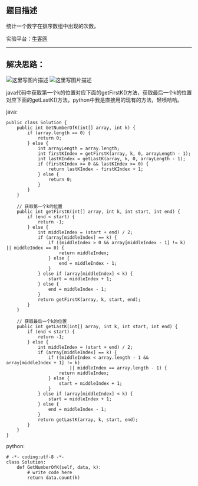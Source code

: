 **题目描述**
--------

统计一个数字在排序数组中出现的次数。

实验平台：[牛客网](https://www.nowcoder.com/ta/coding-interviews?page=1)

----------


**解决思路：**
---------
![这里写图片描述](https://img.blog.csdn.net/20180411171505359?/2/text/aHR0cHM6Ly9ibG9nLmNzZG4ubmV0L3dhbmc0NTQ1OTIyOTc=/font/5a6L5L2T/fontsize/400/fill/I0JBQkFCMA==/dissolve/70)
![这里写图片描述](https://img.blog.csdn.net/20180411171513560?/2/text/aHR0cHM6Ly9ibG9nLmNzZG4ubmV0L3dhbmc0NTQ1OTIyOTc=/font/5a6L5L2T/fontsize/400/fill/I0JBQkFCMA==/dissolve/70)

java代码中获取第一个k的位置对应下面的getFirstK()方法，获取最后一个k的位置对应下面的getLastK()方法。python中我是直接用的现有的方法，轻喷哈哈。


java:
```
public class Solution {
    public int GetNumberOfK(int[] array, int k) {
		if (array.length == 0) {
			return 0;
		} else {
			int arrayLength = array.length;
			int firstKIndex = getFirstK(array, k, 0, arrayLength - 1);
			int lastKIndex = getLastK(array, k, 0, arrayLength - 1);
			if (firstKIndex >= 0 && lastKIndex >= 0) {
				return lastKIndex - firstKIndex + 1;
			} else {
				return 0;
			}
		}
	}

	// 获取第一个k的位置
	public int getFirstK(int[] array, int k, int start, int end) {
		if (end < start) {
			return -1;
		} else {
			int middleIndex = (start + end) / 2;
			if (array[middleIndex] == k) {
				if ((middleIndex > 0 && array[middleIndex - 1] != k) || middleIndex == 0) {
					return middleIndex;
				} else {
					end = middleIndex - 1;
				}
			} else if (array[middleIndex] < k) {
				start = middleIndex + 1;
			} else {
				end = middleIndex - 1;
			}
			return getFirstK(array, k, start, end);
		}
	}

	// 获取最后一个k的位置
	public int getLastK(int[] array, int k, int start, int end) {
		if (end < start) {
			return -1;
		} else {
			int middleIndex = (start + end) / 2;
			if (array[middleIndex] == k) {
				if ((middleIndex < array.length - 1 && array[middleIndex + 1] != k)
						|| middleIndex == array.length - 1) {
					return middleIndex;
				} else {
					start = middleIndex + 1;
				}
			} else if (array[middleIndex] < k) {
				start = middleIndex + 1;
			} else {
				end = middleIndex - 1;
			}
			return getLastK(array, k, start, end);
		}
	}
}
```


python:
```
# -*- coding:utf-8 -*-
class Solution:
    def GetNumberOfK(self, data, k):
        # write code here
        return data.count(k)
```